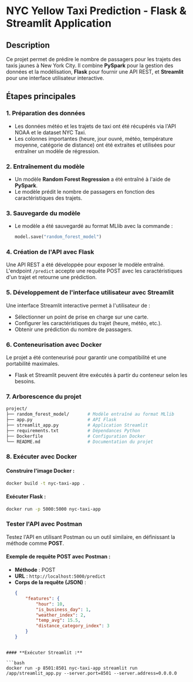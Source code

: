 # NYC Yellow Taxi Prediction - Flask & Streamlit Application

## **Description**
Ce projet permet de prédire le nombre de passagers pour les trajets des taxis jaunes à New York City. Il combine **PySpark** pour la gestion des données et la modélisation, **Flask** pour fournir une API REST, et **Streamlit** pour une interface utilisateur interactive.

## **Étapes principales**

### **1. Préparation des données**
- Les données météo et les trajets de taxi ont été récupérés via l'API NOAA et le dataset NYC Taxi.
- Les colonnes importantes (heure, jour ouvré, météo, température moyenne, catégorie de distance) ont été extraites et utilisées pour entraîner un modèle de régression.

### **2. Entraînement du modèle**
- Un modèle **Random Forest Regression** a été entraîné à l'aide de **PySpark**.
- Le modèle prédit le nombre de passagers en fonction des caractéristiques des trajets.

### **3. Sauvegarde du modèle**
- Le modèle a été sauvegardé au format MLlib avec la commande :
  ```python
  model.save("random_forest_model")

### **4. Création de l'API avec Flask**
Une API REST a été développée pour exposer le modèle entraîné. L'endpoint `/predict` accepte une requête POST avec les caractéristiques d'un trajet et retourne une prédiction.

### **5. Développement de l'interface utilisateur avec Streamlit**
Une interface Streamlit interactive permet à l'utilisateur de :
- Sélectionner un point de prise en charge sur une carte.
- Configurer les caractéristiques du trajet (heure, météo, etc.).
- Obtenir une prédiction du nombre de passagers.

### **6. Conteneurisation avec Docker**
Le projet a été conteneurisé pour garantir une compatibilité et une portabilité maximales.
- Flask et Streamlit peuvent être exécutés à partir du conteneur selon les besoins.

### **7. Arborescence du projet**
```bash
project/
├── random_forest_model/       # Modèle entraîné au format MLlib
├── app.py                     # API Flask
├── streamlit_app.py           # Application Streamlit
├── requirements.txt           # Dépendances Python
├── Dockerfile                 # Configuration Docker
└── README.md                  # Documentation du projet
```
### **8. Exécuter avec Docker**

#### **Construire l'image Docker :**

```bash
docker build -t nyc-taxi-app .
```

#### **Exécuter Flask :**

```bash
docker run -p 5000:5000 nyc-taxi-app
```

### **Tester l'API avec Postman**

Testez l'API en utilisant Postman ou un outil similaire, en définissant la méthode comme **POST**.

#### **Exemple de requête POST avec Postman :**

- **Méthode** : POST  
- **URL** : `http://localhost:5000/predict`  
- **Corps de la requête (JSON)** :  
  ```json
  {
      "features": {
          "hour": 10,
          "is_business_day": 1,
          "weather_index": 2,
          "temp_avg": 15.5,
          "distance_category_index": 3
      }
  }
```

#### **Exécuter Streamlit :**

```bash
docker run -p 8501:8501 nyc-taxi-app streamlit run /app/streamlit_app.py --server.port=8501 --server.address=0.0.0.0
